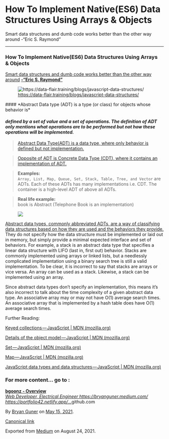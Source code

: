 # How To Implement Native(ES6) Data Structures Using Arrays & Objects

Smart data structures and dumb code works better than the other way around -“Eric S. Raymond”

---

### How To Implement Native(ES6) Data Structures Using Arrays & Objects

<a href="https://www.azquotes.com/quote/636065?ref=data-structures" class="markup--anchor markup--p-anchor">Smart data structures and dumb code works better than the other way around</a> <a href="https://twitter.com/esrtweet?ref_src=twsrc%5Egoogle%7Ctwcamp%5Eserp%7Ctwgr%5Eauthor" class="markup--anchor markup--p-anchor"><strong>-“Eric S. Raymond”</strong></a>

<figure><img src="https://cdn-images-1.medium.com/max/600/0*ZBBOzoXj5SgXtZb7.png" alt="https://data-flair.training/blogs/javascript-data-structures/" class="graf-image" /><figcaption><a href="https://data-flair.training/blogs/javascript-data-structures/" class="markup--anchor markup--figure-anchor">https://data-flair.training/blogs/javascript-data-structures/</a></figcaption></figure>#### *Abstract Data type (ADT) is a type (or class) for objects whose behavior is*

#### _defined by a set of value and a set of operations. The definition of ADT only mentions what operations are to be performed but not how these operations will be implemented._

> <a href="https://stackoverflow.com/a/31113335/15158587" class="markup--anchor markup--blockquote-anchor">Abstract Data Type(ADT) is a data type, where only behavior is defined but not implementation.</a>

> <a href="https://stackoverflow.com/a/31113335/15158587" class="markup--anchor markup--blockquote-anchor">Opposite of ADT is Concrete Data Type (CDT), where it contains an implementation of ADT.</a>

> **Examples:**  
> `Array, List, Map, Queue, Set, Stack, Table, Tree, and Vector` are ADTs. Each of these ADTs has many implementations i.e. CDT. The container is a high-level ADT of above all ADTs.

> **Real life example:**  
> book is Abstract (Telephone Book is an implementation)

<figure><img src="https://cdn-images-1.medium.com/max/800/0*mAq2n01VTypXYWh0.jpg" class="graf-image" /></figure><a href="https://stackoverflow.com/a/65771454/15158587" class="markup--anchor markup--p-anchor">Abstract data types, commonly abbreviated ADTs, are a way of classifying data structures based on how they are used and the behaviors they provide.</a> They do not specify how the data structure must be implemented or laid out in memory, but simply provide a minimal expected interface and set of behaviors. For example, a stack is an abstract data type that specifies a linear data structure with LIFO (last in, first out) behavior. Stacks are commonly implemented using arrays or linked lists, but a needlessly complicated implementation using a binary search tree is still a valid implementation. To be clear, it is incorrect to say that stacks are arrays or vice versa. An array can be used as a stack. Likewise, a stack can be implemented using an array.

Since abstract data types don’t specify an implementation, this means it’s also incorrect to talk about the time complexity of a given abstract data type. An associative array may or may not have O(1) average search times. An associative array that is implemented by a hash table does have O(1) average search times.

Further Reading:

<a href="https://developer.mozilla.org/en-US/docs/Web/JavaScript/Guide/Keyed_collections#map_object" class="markup--anchor markup--p-anchor">Keyed collections — JavaScript | MDN (mozilla.org)</a>

<a href="https://developer.mozilla.org/en-US/docs/Web/JavaScript/Guide/Details_of_the_Object_Model#class-based_vs._prototype-based_languages" class="markup--anchor markup--p-anchor">Details of the object model — JavaScript | MDN (mozilla.org)</a>

<a href="https://developer.mozilla.org/en-US/docs/Web/JavaScript/Reference/Global_Objects/Set" class="markup--anchor markup--p-anchor">Set — JavaScript | MDN (mozilla.org)</a>

<a href="https://developer.mozilla.org/en-US/docs/Web/JavaScript/Reference/Global_Objects/Map" class="markup--anchor markup--p-anchor">Map — JavaScript | MDN (mozilla.org)</a>

<a href="https://developer.mozilla.org/en-US/docs/Web/JavaScript/Data_structures" class="markup--anchor markup--p-anchor">JavaScript data types and data structures — JavaScript | MDN (mozilla.org)</a>

### For more content… go to :

<a href="https://github.com/bgoonz" class="markup--anchor markup--mixtapeEmbed-anchor" title="https://github.com/bgoonz"><strong>bgoonz - Overview</strong><br />
<em>Web Developer, Electrical Engineer https://bryanguner.medium.com/ https://portfolio42.netlify.app/…</em>github.com</a><a href="https://github.com/bgoonz" class="js-mixtapeImage mixtapeImage u-ignoreBlock"></a>

By <a href="https://medium.com/@bryanguner" class="p-author h-card">Bryan Guner</a> on [May 15, 2021](https://medium.com/p/ce953b9f6a07).

<a href="https://medium.com/@bryanguner/how-to-implement-native-es6-data-structures-using-arrays-objects-ce953b9f6a07" class="p-canonical">Canonical link</a>

Exported from [Medium](https://medium.com) on August 24, 2021.
